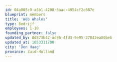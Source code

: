 ```yaml
---
id: 04a005c0-a5b1-4208-8aac-4954cf2c687e
blueprint: members
title: 'Web Whales'
type: Bedrijf
employees: 1-10
founding_partner: false
updated_by: 8d873b47-ad86-4fd3-9e95-27842ea80beb
updated_at: 1653311700
city: 'Den Haag'
province: Zuid-Holland
---
```

